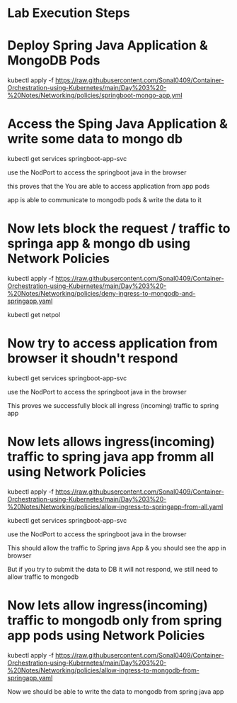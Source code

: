 Lab Execution Steps
====================

Deploy Spring Java Application & MongoDB Pods
===========================================

kubectl apply -f https://raw.githubusercontent.com/Sonal0409/Container-Orchestration-using-Kubernetes/main/Day%203%20-%20Notes/Networking/policies/springboot-mongo-app.yml

Access the Sping Java Application & write some data to mongo db
================================================

kubectl get services springboot-app-svc

use the NodPort to access the springboot java in the browser 

this proves that the You are able to access application from app pods

app is able to communicate to mongodb pods & write the data to it


Now lets block the request / traffic to springa app & mongo db using Network Policies
===================================================

kubectl apply -f https://raw.githubusercontent.com/Sonal0409/Container-Orchestration-using-Kubernetes/main/Day%203%20-%20Notes/Networking/policies/deny-ingress-to-mongodb-and-springapp.yaml

kubectl get netpol

Now try to access application from browser it shoudn't respond
====================================================

kubectl get services springboot-app-svc

use the NodPort to access the springboot java in the browser 

This proves we successfully block all ingress (incoming) traffic to spring app

Now lets allows ingress(incoming) traffic to spring java app fromm all using Network Policies
========================================================

kubectl apply -f https://raw.githubusercontent.com/Sonal0409/Container-Orchestration-using-Kubernetes/main/Day%203%20-%20Notes/Networking/policies/allow-ingress-to-springapp-from-all.yaml

kubectl get services springboot-app-svc

use the NodPort to access the springboot java in the browser

This should allow the traffic to Spring java App & you should see the app in browser

But if you try to submit the data to DB it will not respond, we still need to allow traffic to mongodb

Now lets allow ingress(incoming) traffic to mongodb only from spring app pods using Network Policies
==================================================================

kubectl apply -f https://raw.githubusercontent.com/Sonal0409/Container-Orchestration-using-Kubernetes/main/Day%203%20-%20Notes/Networking/policies/allow-ingress-to-mongodb-from-springapp.yaml

Now we should be able to write the data to mongodb from spring java app
